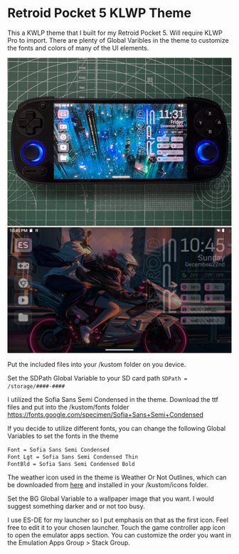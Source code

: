 # Retroid Pocket 5 KLWP Theme
This a KWLP theme that I built for my Retroid Pocket 5. Will require KLWP Pro to import. There are plenty of Global Varibles in the theme to customize the fonts and colors of many of the UI elements.

![Screenshot](/screenshots/screen1.png)
![Screenshot](/screenshots/screen3.png)

Put the included files into your /kustom folder on you device.

Set the SDPath Global Variable to your SD card path
`SDPath = /storage/####-####`

I utilized the Sofia Sans Semi Condensed in the theme. Download the ttf files and put into the /kustom/fonts folder
https://fonts.google.com/specimen/Sofia+Sans+Semi+Condensed

If you decide to utilize different fonts, you can change the following Global Variables to set the fonts in the theme
```
Font = Sofia Sans Semi Condensed
Font Lgt = Sofia Sans Semi Condensed Thin
FontBld = Sofia Sans Semi Condensed Bold
```

The weather icon used in the theme is Weather Or Not Outlines, which can be downloaded from [here](https://drive.google.com/drive/folders/1SDfeAWcp-qagMtuHrtMyrwqPETvu_M9L) and installed in your /kustom/icons folder.

Set the BG Global Variable to a wallpaper image that you want. I would suggest something darker and or not too busy.

I use ES-DE for my launcher so I put emphasis on that as the first icon. Feel free to edit it to your chosen launcher. Touch the game controller app icon to open the emulator apps section. You can customize the order you want in the Emulation Apps Group > Stack Group.
